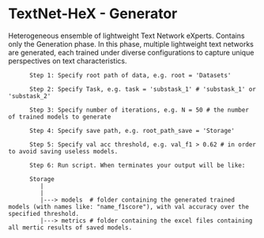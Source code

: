 # TextNet-HeX - Generator
Heterogeneous ensemble of lightweight Text Network eXperts. Contains only the Generation phase. In this phase, multiple lightweight text networks are generated, each trained under diverse configurations to capture unique perspectives on text characteristics.

          Step 1: Specify root path of data, e.g. root = 'Datasets' 
          
          Step 2: Specify Task, e.g. task = 'substask_1' # 'substask_1' or 'substask_2'
          
          Step 3: Specify number of iterations, e.g. N = 50 # the number of trained models to generate
          
          Step 4: Specify save path, e.g. root_path_save = 'Storage'
          
          Step 5: Specify val acc threshold, e.g. val_f1 > 0.62 # in order to avoid saving useless models.
          
          Step 6: Run script. When terminates your output will be like: 

          Storage
             |
             |
             |---> models  # folder containing the generated trained models (with names like: "name_f1score"), with val accuracy over the specified threshold. 
             |---> metrics # folder containing the excel files containing all mertic results of saved models.
